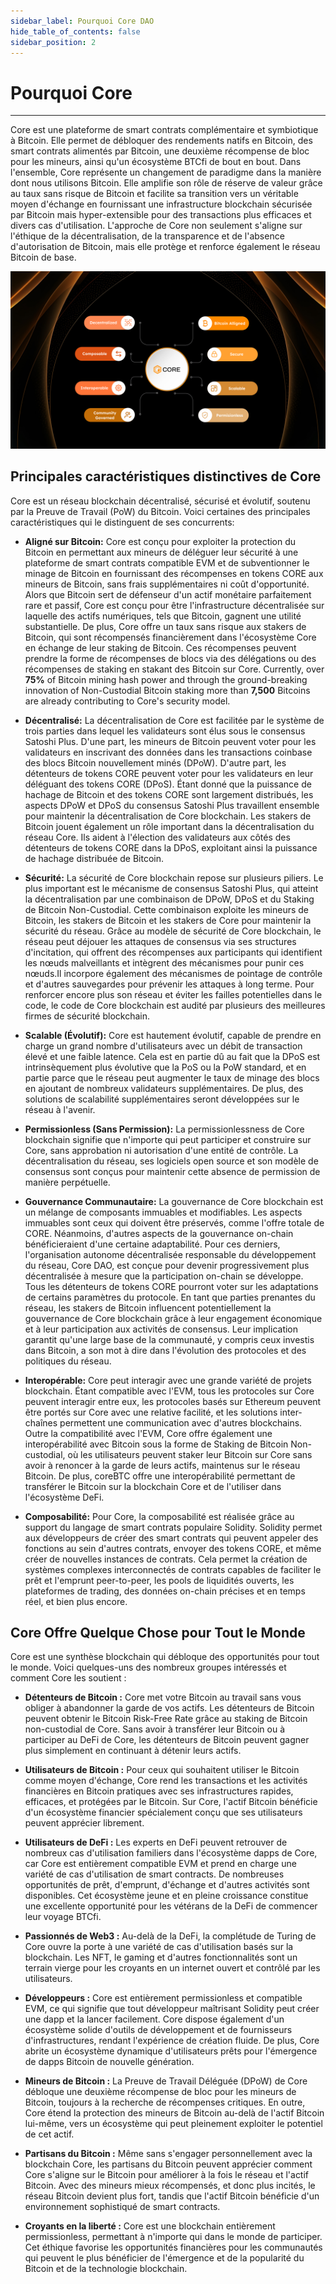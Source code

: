 ```yaml
---
sidebar_label: Pourquoi Core DAO
hide_table_of_contents: false
sidebar_position: 2
---
```


# Pourquoi Core

---

Core est une plateforme de smart contrats complémentaire et symbiotique à Bitcoin. Elle permet de débloquer des rendements natifs en Bitcoin, des smart contrats alimentés par Bitcoin, une deuxième récompense de bloc pour les mineurs, ainsi qu'un écosystème BTCfi de bout en bout. Dans l'ensemble, Core représente un changement de paradigme dans la manière dont nous utilisons Bitcoin. Elle amplifie son rôle de réserve de valeur grâce au taux sans risque de Bitcoin et facilite sa transition vers un véritable moyen d'échange en fournissant une infrastructure blockchain sécurisée par Bitcoin mais hyper-extensible pour des transactions plus efficaces et divers cas d'utilisation. L'approche de Core non seulement s'aligne sur l'éthique de la décentralisation, de la transparence et de l'absence d'autorisation de Bitcoin, mais elle protège et renforce également le réseau Bitcoin de base.

![why-core-dao-infrographics](../../../../../../static/img/Infographic.png)

## Principales caractéristiques distinctives de Core

Core est un réseau blockchain décentralisé, sécurisé et évolutif, soutenu par la Preuve de Travail (PoW) du Bitcoin. Voici certaines des principales caractéristiques qui le distinguent de ses concurrents:

- **Aligné sur Bitcoin:** Core est conçu pour exploiter la protection du Bitcoin en permettant aux mineurs de déléguer leur sécurité à une plateforme de smart contrats compatible EVM et de subventionner le minage de Bitcoin en fournissant des récompenses en tokens CORE aux mineurs de Bitcoin, sans frais supplémentaires ni coût d'opportunité. Alors que Bitcoin sert de défenseur d'un actif monétaire parfaitement rare et passif, Core est conçu pour être l'infrastructure décentralisée sur laquelle des actifs numériques, tels que Bitcoin, gagnent une utilité substantielle. De plus, Core offre un taux sans risque aux stakers de Bitcoin, qui sont récompensés financièrement dans l'écosystème Core en échange de leur staking de Bitcoin. Ces récompenses peuvent prendre la forme de récompenses de blocs via des délégations ou des récompenses de staking en stakant des Bitcoin sur Core. Currently, over **75%** of Bitcoin mining hash power and through the ground-breaking innovation of Non-Custodial Bitcoin staking more than **7,500** Bitcoins are already contributing to Core's security model.

- **Décentralisé:** La décentralisation de Core est facilitée par le système de trois parties dans lequel les validateurs sont élus sous le consensus Satoshi Plus. D'une part, les mineurs de Bitcoin peuvent voter pour les validateurs en inscrivant des données dans les transactions coinbase des blocs Bitcoin nouvellement minés (DPoW). D'autre part, les détenteurs de tokens CORE peuvent voter pour les validateurs en leur déléguant des tokens CORE (DPoS). Étant donné que la puissance de hachage de Bitcoin et des tokens CORE sont largement distribués, les aspects DPoW et DPoS du consensus Satoshi Plus travaillent ensemble pour maintenir la décentralisation de Core blockchain. Les stakers de Bitcoin jouent également un rôle important dans la décentralisation du réseau Core. Ils aident à l'élection des validateurs aux côtés des détenteurs de tokens CORE dans la DPoS, exploitant ainsi la puissance de hachage distribuée de Bitcoin.

- **Sécurité:** La sécurité de Core blockchain repose sur plusieurs piliers. Le plus important est le mécanisme de consensus Satoshi Plus, qui atteint la décentralisation par une combinaison de DPoW, DPoS et du Staking de Bitcoin Non-Custodial. Cette combinaison exploite les mineurs de Bitcoin, les stakers de Bitcoin et les stakers de Core pour maintenir la sécurité du réseau. Grâce au modèle de sécurité de Core blockchain, le réseau peut déjouer les attaques de consensus via ses structures d'incitation, qui offrent des récompenses aux participants qui identifient les nœuds malveillants et intègrent des mécanismes pour punir ces nœuds.Il incorpore également des mécanismes de pointage de contrôle et d'autres sauvegardes pour prévenir les attaques à long terme. Pour renforcer encore plus son réseau et éviter les failles potentielles dans le code, le code de Core blockchain est audité par plusieurs des meilleures firmes de sécurité blockchain.

- **Scalable (Évolutif):** Core est hautement évolutif, capable de prendre en charge un grand nombre d'utilisateurs avec un débit de transaction élevé et une faible latence. Cela est en partie dû au fait que la DPoS est intrinsèquement plus évolutive que la PoS ou la PoW standard, et en partie parce que le réseau peut augmenter le taux de minage des blocs en ajoutant de nombreux validateurs supplémentaires. De plus, des solutions de scalabilité supplémentaires seront développées sur le réseau à l'avenir.

- **Permissionless (Sans Permission):** La permissionlessness de Core blockchain signifie que n'importe qui peut participer et construire sur Core, sans approbation ni autorisation d'une entité de contrôle. La décentralisation du réseau, ses logiciels open source et son modèle de consensus sont conçus pour maintenir cette absence de permission de manière perpétuelle.

- **Gouvernance Communautaire:** La gouvernance de Core blockchain est un mélange de composants immuables et modifiables. Les aspects immuables sont ceux qui doivent être préservés, comme l'offre totale de CORE. Néanmoins, d'autres aspects de la gouvernance on-chain bénéficieraient d'une certaine adaptabilité. Pour ces derniers, l'organisation autonome décentralisée responsable du développement du réseau, Core DAO, est conçue pour devenir progressivement plus décentralisée à mesure que la participation on-chain se développe. Tous les détenteurs de tokens CORE pourront voter sur les adaptations de certains paramètres du protocole. En tant que parties prenantes du réseau, les stakers de Bitcoin influencent potentiellement la gouvernance de Core blockchain grâce à leur engagement économique et à leur participation aux activités de consensus. Leur implication garantit qu'une large base de la communauté, y compris ceux investis dans Bitcoin, a son mot à dire dans l'évolution des protocoles et des politiques du réseau.

- **Interopérable:** Core peut interagir avec une grande variété de projets blockchain. Étant compatible avec l'EVM, tous les protocoles sur Core peuvent interagir entre eux, les protocoles basés sur Ethereum peuvent être portés sur Core avec une relative facilité, et les solutions inter-chaînes permettent une communication avec d'autres blockchains. Outre la compatibilité avec l'EVM, Core offre également une interopérabilité avec Bitcoin sous la forme de Staking de Bitcoin Non-custodial, où les utilisateurs peuvent staker leur Bitcoin sur Core sans avoir à renoncer à la garde de leurs actifs, maintenus sur le réseau Bitcoin. De plus, coreBTC offre une interopérabilité permettant de transférer le Bitcoin sur la blockchain Core et de l'utiliser dans l'écosystème DeFi.

- **Composabilité:** Pour Core, la composabilité est réalisée grâce au support du langage de smart contrats populaire Solidity. Solidity permet aux développeurs de créer des smart contrats qui peuvent appeler des fonctions au sein d'autres contrats, envoyer des tokens CORE, et même créer de nouvelles instances de contrats. Cela permet la création de systèmes complexes interconnectés de contrats capables de faciliter le prêt et l'emprunt peer-to-peer, les pools de liquidités ouverts, les plateformes de trading, des données on-chain précises et en temps réel, et bien plus encore.

## Core Offre Quelque Chose pour Tout le Monde

Core est une synthèse blockchain qui débloque des opportunités pour tout le monde. Voici quelques-uns des nombreux groupes intéressés et comment Core les soutient :

- **Détenteurs de Bitcoin :** Core met votre Bitcoin au travail sans vous obliger à abandonner la garde de vos actifs. Les détenteurs de Bitcoin peuvent obtenir le Bitcoin Risk-Free Rate grâce au staking de Bitcoin non-custodial de Core. Sans avoir à transférer leur Bitcoin ou à participer au DeFi de Core, les détenteurs de Bitcoin peuvent gagner plus simplement en continuant à détenir leurs actifs.

- **Utilisateurs de Bitcoin :** Pour ceux qui souhaitent utiliser le Bitcoin comme moyen d'échange, Core rend les transactions et les activités financières en Bitcoin pratiques avec ses infrastructures rapides, efficaces, et protégées par le Bitcoin. Sur Core, l'actif Bitcoin bénéficie d'un écosystème financier spécialement conçu que ses utilisateurs peuvent apprécier librement.

- **Utilisateurs de DeFi :** Les experts en DeFi peuvent retrouver de nombreux cas d'utilisation familiers dans l'écosystème dapps de Core, car Core est entièrement compatible EVM et prend en charge une variété de cas d'utilisation de smart contracts. De nombreuses opportunités de prêt, d'emprunt, d'échange et d'autres activités sont disponibles. Cet écosystème jeune et en pleine croissance constitue une excellente opportunité pour les vétérans de la DeFi de commencer leur voyage BTCfi.

- **Passionnés de Web3 :** Au-delà de la DeFi, la complétude de Turing de Core ouvre la porte à une variété de cas d'utilisation basés sur la blockchain. Les NFT, le gaming et d'autres fonctionnalités sont un terrain vierge pour les croyants en un internet ouvert et contrôlé par les utilisateurs.

- **Développeurs :** Core est entièrement permissionless et compatible EVM, ce qui signifie que tout développeur maîtrisant Solidity peut créer une dapp et la lancer facilement. Core dispose également d'un écosystème solide d'outils de développement et de fournisseurs d'infrastructures, rendant l'expérience de création fluide. De plus, Core abrite un écosystème dynamique d'utilisateurs prêts pour l'émergence de dapps Bitcoin de nouvelle génération.

- **Mineurs de Bitcoin :** La Preuve de Travail Déléguée (DPoW) de Core débloque une deuxième récompense de bloc pour les mineurs de Bitcoin, toujours à la recherche de récompenses critiques. En outre, Core étend la protection des mineurs de Bitcoin au-delà de l'actif Bitcoin lui-même, vers un écosystème qui peut pleinement exploiter le potentiel de cet actif.

- **Partisans du Bitcoin :** Même sans s'engager personnellement avec la blockchain Core, les partisans du Bitcoin peuvent apprécier comment Core s'aligne sur le Bitcoin pour améliorer à la fois le réseau et l'actif Bitcoin. Avec des mineurs mieux récompensés, et donc plus incités, le réseau Bitcoin devient plus fort, tandis que l'actif Bitcoin bénéficie d'un environnement sophistiqué de smart contracts.

- **Croyants en la liberté :** Core est une blockchain entièrement permissionless, permettant à n'importe qui dans le monde de participer. Cet éthique favorise les opportunités financières pour les communautés qui peuvent le plus bénéficier de l'émergence et de la popularité du Bitcoin et de la technologie blockchain.
